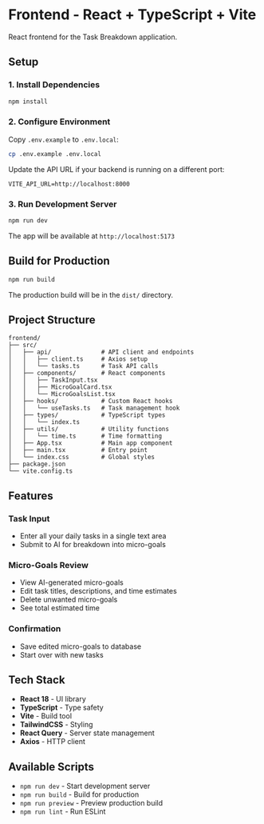 # Frontend - React + TypeScript + Vite

React frontend for the Task Breakdown application.

## Setup

### 1. Install Dependencies

```bash
npm install
```

### 2. Configure Environment

Copy `.env.example` to `.env.local`:

```bash
cp .env.example .env.local
```

Update the API URL if your backend is running on a different port:
```
VITE_API_URL=http://localhost:8000
```

### 3. Run Development Server

```bash
npm run dev
```

The app will be available at `http://localhost:5173`

## Build for Production

```bash
npm run build
```

The production build will be in the `dist/` directory.

## Project Structure

```
frontend/
├── src/
│   ├── api/              # API client and endpoints
│   │   ├── client.ts     # Axios setup
│   │   └── tasks.ts      # Task API calls
│   ├── components/       # React components
│   │   ├── TaskInput.tsx
│   │   ├── MicroGoalCard.tsx
│   │   └── MicroGoalsList.tsx
│   ├── hooks/            # Custom React hooks
│   │   └── useTasks.ts   # Task management hook
│   ├── types/            # TypeScript types
│   │   └── index.ts
│   ├── utils/            # Utility functions
│   │   └── time.ts       # Time formatting
│   ├── App.tsx           # Main app component
│   ├── main.tsx          # Entry point
│   └── index.css         # Global styles
├── package.json
└── vite.config.ts
```

## Features

### Task Input
- Enter all your daily tasks in a single text area
- Submit to AI for breakdown into micro-goals

### Micro-Goals Review
- View AI-generated micro-goals
- Edit task titles, descriptions, and time estimates
- Delete unwanted micro-goals
- See total estimated time

### Confirmation
- Save edited micro-goals to database
- Start over with new tasks

## Tech Stack

- **React 18** - UI library
- **TypeScript** - Type safety
- **Vite** - Build tool
- **TailwindCSS** - Styling
- **React Query** - Server state management
- **Axios** - HTTP client

## Available Scripts

- `npm run dev` - Start development server
- `npm run build` - Build for production
- `npm run preview` - Preview production build
- `npm run lint` - Run ESLint
